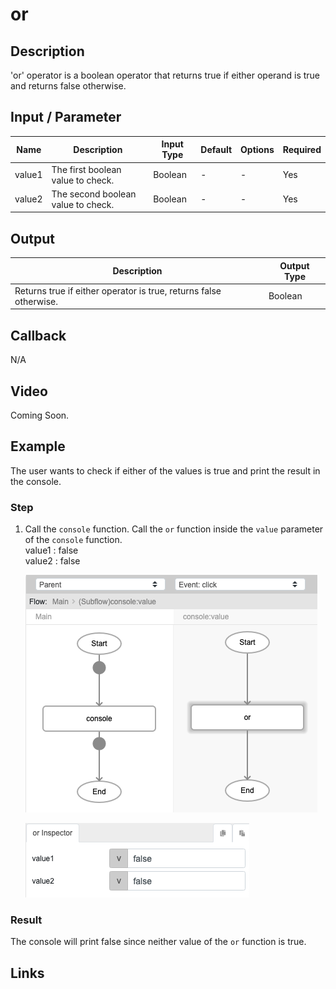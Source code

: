 # or

## Description

'or' operator is a boolean operator that returns true if either operand is true and returns false otherwise. 

## Input / Parameter

| Name | Description | Input Type | Default | Options | Required |
| ------ | ------ | ------ | ------ | ------ | ------ |
| value1 | The first boolean value to check. | Boolean | - | - | Yes |
| value2 | The second boolean value to check. | Boolean | - | - | Yes |

## Output

| Description | Output Type |
| ------ | ------ |
| Returns true if either operator is true, returns false otherwise. | Boolean |

## Callback

N/A

## Video

Coming Soon.

<!-- Format: [![Video]({image-path})]({url-link}) -->

## Example

The user wants to check if either of the values is true and print the result in the console.

### Step

1. Call the `console` function. Call the `or` function inside the `value` parameter of the `console` function.
    </br>
    value1 : false <br />
    value2 : false <br />

    ![](./or-step-1.png)

    ![](./or-step-2.png)
    
### Result

The console will print false since neither value of the `or` function is true.

## Links